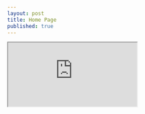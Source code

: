 ```yaml
---
layout: post
title: Home Page
published: true
---
```



<iframe src="https://docs.google.com/document/d/1gvPBfcro4t1XvNUt7fnc0OlLATWikJLNYvaViClQQ_4/pub?embedded=true"> width="1024" height="800"</iframe>
